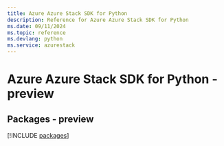 ```yaml
---
title: Azure Azure Stack SDK for Python
description: Reference for Azure Azure Stack SDK for Python
ms.date: 09/11/2024
ms.topic: reference
ms.devlang: python
ms.service: azurestack
---
```

# Azure Azure Stack SDK for Python - preview
## Packages - preview
[!INCLUDE [packages](azure-stack-index.md)]